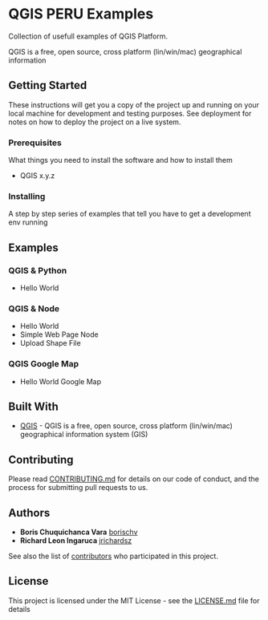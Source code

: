 # QGIS PERU Examples

Collection of usefull examples of QGIS Platform.

QGIS is a free, open source, cross platform (lin/win/mac) geographical information

## Getting Started

These instructions will get you a copy of the project up and running on your local machine for development and testing purposes. See deployment for notes on how to deploy the project on a live system.

### Prerequisites

What things you need to install the software and how to install them

- QGIS x.y.z

### Installing

A step by step series of examples that tell you have to get a development env running


## Examples


### QGIS & Python

- Hello World

### QGIS & Node

- Hello World
- Simple Web Page Node
- Upload Shape File

### QGIS Google Map

- Hello World Google Map


## Built With

* [QGIS](https://github.com/qgis/QGIS) - QGIS is a free, open source, cross platform (lin/win/mac) geographical information system (GIS)

## Contributing

Please read [CONTRIBUTING.md](https://gist.github.com/PurpleBooth/b24679402957c63ec426) for details on our code of conduct, and the process for submitting pull requests to us.


## Authors

* **Boris Chuquichanca Vara** [borischv](https://github.com/borischv)
* **Richard Leon Ingaruca** [jrichardsz](https://github.com/jrichardsz)

See also the list of [contributors](https://github.com/your/project/contributors) who participated in this project.

## License

This project is licensed under the MIT License - see the [LICENSE.md](LICENSE.md) file for details



